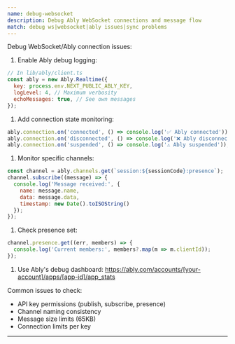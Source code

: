 ```yaml
---
name: debug-websocket
description: Debug Ably WebSocket connections and message flow
match: debug ws|websocket|ably issues|sync problems
---
```


Debug WebSocket/Ably connection issues:

1. Enable Ably debug logging:
```javascript
// In lib/ably/client.ts
const ably = new Ably.Realtime({
  key: process.env.NEXT_PUBLIC_ABLY_KEY,
  logLevel: 4, // Maximum verbosity
  echoMessages: true, // See own messages
});
```

1. Add connection state monitoring:
```javascript
ably.connection.on('connected', () => console.log('✅ Ably connected'));
ably.connection.on('disconnected', () => console.log('❌ Ably disconnected'));
ably.connection.on('suspended', () => console.log('⚠️ Ably suspended'));
```

1. Monitor specific channels:
```javascript
const channel = ably.channels.get(`session:${sessionCode}:presence`);
channel.subscribe((message) => {
  console.log('Message received:', {
    name: message.name,
    data: message.data,
    timestamp: new Date().toISOString()
  });
});
```

1. Check presence set:
```javascript
channel.presence.get((err, members) => {
  console.log('Current members:', members?.map(m => m.clientId));
});
```

1. Use Ably's debug dashboard: https://ably.com/accounts/[your-account]/apps/[app-id]/app_stats

Common issues to check:
- API key permissions (publish, subscribe, presence)
- Channel naming consistency
- Message size limits (65KB)
- Connection limits per key

---